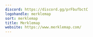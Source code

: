 ```yaml
---
discord: https://discord.gg/prFbufbctC
logohandle: merklemap
sort: merklemap
title: Merklemap
website: https://www.merklemap.com/
---
```

